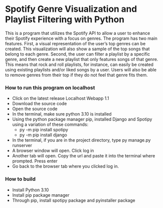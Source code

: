 # Spotify Genre Visualization and Playlist Filtering with Python
This is a program that utilizes the Spotify API to allow a user to enhance their Spotify experience with a focus on genres. The program has two main features. First, a visual representation of the user’s top genres can be created. This visualization will also show a sample of the top songs that belong to each genre. Second, the user can filter a playlist by a specific genre, and then create a new playlist that only features songs of that genre. This means that rock and roll playlists, for instance, can easily be created using existing playlists and/or liked songs by a user. Users will also be able to remove genres from their top if they do not feel that genre fits them. 

### How to run this program on localhost
- Click on the latest release Localhost Webapp 1.1
- Download the source code
- Open the source code
- In the terminal, make sure python 3.10 is installed
- Using the python package manager pip, installed Django and Spotipy using a variation of these commands:
  * py -m pip install spotipy
  * py -m pip install django
- In the terminal, if you are in the project directory, type py manage.py runserver
- A browser window will open. Click log in
- Another tab will open. Copy the url and paste it into the terminal where prompted. Press enter
- Go back to the browser tab where you clicked log in.

### How to build
- Install Python 3.10
- Install pip package manager
- Through pip, install spotipy package and pyinstaller package




